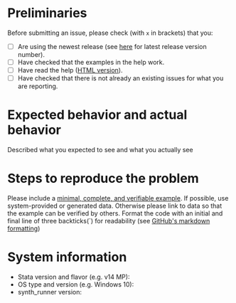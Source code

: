 # Preliminaries
Before submitting an issue, please check (with `x` in brackets) that you:
- [ ] Are using the newest release (see [here](https://github.com/bquistorff/synth_runner/releases) for latest release version number).
- [ ] Have checked that the examples in the help work.
- [ ] Have read the help ([HTML version](https://rawgit.com/bquistorff/synth_runner/master/code/ado/parallel.html)).
- [ ] Have checked that there is not already an existing issues for what you are reporting.

# Expected behavior and actual behavior
Described what you expected to see and what you actually see


# Steps to reproduce the problem

Please include a [minimal, complete, and verifiable example](https://stackoverflow.com/help/mcve). If possible, use system-provided or generated data. Otherwise please link to data so that the example can be verified by others. Format the code with an initial and final line of three backticks(`) for readability (see [GitHub's markdown formatting](https://github.com/adam-p/markdown-here/wiki/Markdown-Cheatsheet))

# System information

* Stata version and flavor (e.g. v14 MP):
* OS type and version (e.g. Windows 10):
* synth_runner version:

